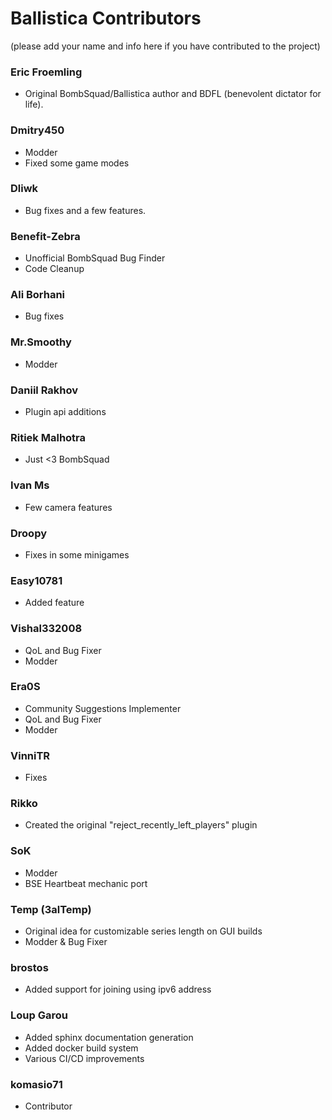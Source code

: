 # Ballistica Contributors
(please add your name and info here if you have contributed to the project)

### Eric Froemling
- Original BombSquad/Ballistica author and BDFL (benevolent dictator for life).

### Dmitry450
- Modder
- Fixed some game modes

### Dliwk
- Bug fixes and a few features.

### Benefit-Zebra
- Unofficial BombSquad Bug Finder
- Code Cleanup

### Ali Borhani
- Bug fixes

### Mr.Smoothy
- Modder

### Daniil Rakhov
- Plugin api additions

### Ritiek Malhotra
- Just <3 BombSquad

### Ivan Ms
- Few camera features

### Droopy
- Fixes in some minigames

### Easy10781
- Added feature

### Vishal332008
- QoL and Bug Fixer
- Modder

### Era0S
- Community Suggestions Implementer
- QoL and Bug Fixer
- Modder

### VinniTR
- Fixes

### Rikko
- Created the original "reject_recently_left_players" plugin

### SoK
- Modder
- BSE Heartbeat mechanic port

### Temp (3alTemp)
- Original idea for customizable series length on GUI builds
- Modder & Bug Fixer

### brostos
- Added support for joining using ipv6 address

### Loup Garou
- Added sphinx documentation generation
- Added docker build system
- Various CI/CD improvements

### komasio71
- Contributor
